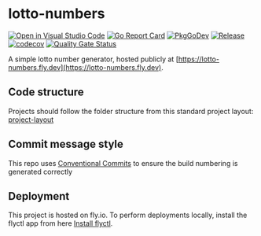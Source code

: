 # lotto-numbers

[![Open in Visual Studio Code](https://img.shields.io/static/v1?logo=visualstudiocode&label=&message=Open%20in%20Visual%20Studio%20Code&labelColor=2c2c32&color=007acc&logoColor=007acc)](https://open.vscode.dev/danstis/lotto-numbersers)
[![Go Report Card](https://goreportcard.com/badge/github.com/danstis/lotto-numbers?style=flat-square)](https://goreportcard.com/report/github.com/danstis/lotto-numbers)
[![PkgGoDev](https://pkg.go.dev/badge/github.com/danstis/lotto-numbers)](https://pkg.go.dev/github.com/danstis/lotto-numbers)
[![Release](https://img.shields.io/github/release/danstis/lotto-numbers.svg?style=flat-square)](https://github.com/danstis/lotto-numbers/releases/latest)
[![codecov](https://codecov.io/gh/danstis/lotto-numbers/graph/badge.svg?token=csgW5w5uNs)](https://codecov.io/gh/danstis/lotto-numbers)
[![Quality Gate Status](https://sonarcloud.io/api/project_badges/measure?project=danstis_lotto-numbers&metric=alert_status)](https://sonarcloud.io/summary/new_code?id=danstis_lotto-numbers)

A simple lotto number generator, hosted publicly at [https://lotto-numbers.fly.dev](https://lotto-numbers.fly.dev).

## Code structure

Projects should follow the folder structure from this standard project layout: [project-layout](https://github.com/golang-standards/project-layout)

## Commit message style

This repo uses [Conventional Commits](https://www.conventionalcommits.org/) to ensure the build numbering is generated correctly

## Deployment

This project is hosted on fly.io. To perform deployments locally, install the flyctl app from here [Install flyctl](https://fly.io/docs/hands-on/install-flyctl/).
